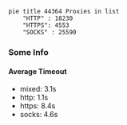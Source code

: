 
```mermaid
pie title 44364 Proxies in list
    "HTTP" : 18230
    "HTTPS": 4553
    "SOCKS" : 25590
```

### Some Info
#### Average Timeout

- mixed: 3.1s
- http: 1.1s
- https: 8.4s
- socks: 4.6s